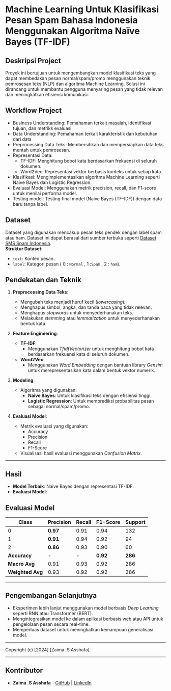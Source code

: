 # Machine Learning Untuk Klasifikasi Pesan Spam Bahasa Indonesia Menggunakan Algoritma Naïve Bayes (TF-IDF)

## Deskripsi Project
Proyek ini bertujuan untuk mengembangkan model klasifikasi teks yang dapat membedakan pesan normal/spam/promo menggunakan teknik pemrosesan teks (NLP) dan algoritma Machine Learning. Solusi ini dirancang untuk membantu pengguna menyaring pesan yang tidak relevan dan meningkatkan efisiensi komunikasi.

## Workflow Project
- Business Understanding: Pemahaman terkait masalah, identifikasi tujuan, dan metriks evaluasi
- Data Understanding: Pemahaman terkait karakteristik dan kebutuhan dari data
- Preprocessing Data Teks: Membersihkan dan mempersiapkan data teks mentah untuk pemrosesan.
- Representasi Data: 
  - TF-IDF: Menghitung bobot kata berdasarkan frekuensi di seluruh dokumen.
  - Word2Vec: Representasi vektor berbasis konteks untuk setiap kata.
- Klasifikasi: Mengimplementasikan algoritma Machine Learning seperti Naive Bayes dan Logistic Regression.
- Evaluasi Model: Menggunakan metrik precision, recall, dan F1-score untuk menilai performa model.
- Testing model: Testing final model (Naive Bayes (TF-IDF)) dengan data baru tanpa label.

## Dataset
Dataset yang digunakan mencakup pesan teks pendek dengan label spam atau ham. Dataset ini dapat berasal dari sumber terbuka seperti [Dataset SMS Spam Indonesia](https://www.kaggle.com/datasets/bobsteward/dataset-sms-spam-indonesia).
<br>**Struktur Dataset**:</br>
- `text`: Konten pesan.
- `label`: Kategori pesan ( 0 : `Normal` , 1 :`Spam` , 2 : `ham`).

## **Pendekatan dan Teknik**
1. **Preprocessing Data Teks**:
   - Mengubah teks menjadi huruf kecil (*lowercasing*).
   - Menghapus simbol, angka, dan tanda baca yang tidak relevan.
   - Menghapus *stopwords* untuk menyederhanakan teks.
   - Melakukan *stemming* atau *lemmatization* untuk menyederhanakan bentuk kata.

2. **Feature Engineering**:
   - **TF-IDF**:
     - Menggunakan *TfidfVectorizer* untuk menghitung bobot kata berdasarkan frekuensi kata di seluruh dokumen.
   - **Word2Vec**:
     - Menggunakan *Word Embedding* dengan bantuan library *Gensim* untuk merepresentasikan kata dalam bentuk vektor numerik.

3. **Modeling**:
   - Algoritma yang digunakan:
     - **Naive Bayes**: Untuk klasifikasi teks dengan efisiensi tinggi.
     - **Logistic Regression**: Untuk memprediksi probabilitas pesan sebagai normal/spam/promo.

4. **Evaluasi Model**:
   - Metrik evaluasi yang digunakan:
     - Accuracy
     - Precision
     - Recall
     - F1-Score
   - Visualisasi hasil evaluasi menggunakan *Confusion Matrix*.

---

## **Hasil**
- **Model Terbaik**: Naive Bayes dengan representasi TF-IDF.
- **Evaluasi Model**:
## **Evaluasi Model**
| **Class**       | **Precision** | **Recall** | **F1-Score** | **Support** |
|------------------|--------------|------------|--------------|-------------|
| 0                | **0.97**     | 0.91       | 0.94         | 132         |
| 1                | **0.91**     | 0.94       | 0.92         | 94          |
| 2                | **0.86**     | 0.93       | 0.90         | 60          |
| **Accuracy**     | -            | -          | **0.92**     | **286**     |
| **Macro Avg**    | 0.91         | 0.93       | 0.92         | 286         |
| **Weighted Avg** | 0.93         | 0.92       | 0.92         | 286         |

---

## **Pengembangan Selanjutnya**
- Eksperimen lebih lanjut menggunakan model berbasis *Deep Learning* seperti RNN atau Transformer (BERT).
- Mengintegrasikan model ke dalam aplikasi berbasis web atau API untuk pengelolaan pesan secara real-time.
- Memperluas dataset untuk meningkatkan kemampuan generalisasi model.

---

Copyright (c) [2024] [Zaima .S Asshafa].

---

## **Kontributor**
- **Zaima .S Asshafa** - [GitHub](https://github.com/ZaimaSyarifaAsshafa) | [LinkedIn](www.linkedin.com/in/zaimasyarifaasshafa)
